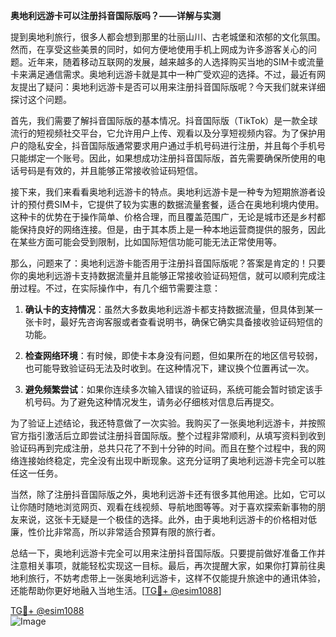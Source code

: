 **奥地利远游卡可以注册抖音国际版吗？——详解与实测**

提到奥地利旅行，很多人都会想到那里的壮丽山川、古老城堡和浓郁的文化氛围。然而，在享受这些美景的同时，如何方便地使用手机上网成为许多游客关心的问题。近年来，随着移动互联网的发展，越来越多的人选择购买当地的SIM卡或流量卡来满足通信需求。奥地利远游卡就是其中一种广受欢迎的选择。不过，最近有网友提出了疑问：奥地利远游卡是否可以用来注册抖音国际版呢？今天我们就来详细探讨这个问题。

首先，我们需要了解抖音国际版的基本情况。抖音国际版（TikTok）是一款全球流行的短视频社交平台，它允许用户上传、观看以及分享短视频内容。为了保护用户的隐私安全，抖音国际版通常要求用户通过手机号码进行注册，并且每个手机号只能绑定一个账号。因此，如果想成功注册抖音国际版，首先需要确保所使用的电话号码是有效的，并且能够正常接收验证码短信。

接下来，我们来看看奥地利远游卡的特点。奥地利远游卡是一种专为短期旅游者设计的预付费SIM卡，它提供了较为实惠的数据流量套餐，适合在奥地利境内使用。这种卡的优势在于操作简单、价格合理，而且覆盖范围广，无论是城市还是乡村都能保持良好的网络连接。但是，由于其本质上是一种本地运营商提供的服务，因此在某些方面可能会受到限制，比如国际短信功能可能无法正常使用等。

那么，问题来了：奥地利远游卡能否用于注册抖音国际版呢？答案是肯定的！只要你的奥地利远游卡支持数据流量并且能够正常接收验证码短信，就可以顺利完成注册过程。不过，在实际操作中，有几个细节需要注意：

1. **确认卡的支持情况**：虽然大多数奥地利远游卡都支持数据流量，但具体到某一张卡时，最好先咨询客服或者查看说明书，确保它确实具备接收验证码短信的功能。
   
2. **检查网络环境**：有时候，即使卡本身没有问题，但如果所在的地区信号较弱，也可能导致验证码无法及时收到。在这种情况下，建议换个位置再试一次。

3. **避免频繁尝试**：如果你连续多次输入错误的验证码，系统可能会暂时锁定该手机号码。为了避免这种情况发生，请务必仔细核对信息后再提交。

为了验证上述结论，我还特意做了一次实验。我购买了一张奥地利远游卡，并按照官方指引激活后立即尝试注册抖音国际版。整个过程非常顺利，从填写资料到收到验证码再到完成注册，总共只花了不到十分钟的时间。而且在整个过程中，我的网络连接始终稳定，完全没有出现中断现象。这充分证明了奥地利远游卡完全可以胜任这一任务。

当然，除了注册抖音国际版之外，奥地利远游卡还有很多其他用途。比如，它可以让你随时随地浏览网页、观看在线视频、导航地图等等。对于喜欢探索新事物的朋友来说，这张卡无疑是一个极佳的选择。此外，由于奥地利远游卡的价格相对低廉，性价比非常高，所以非常适合预算有限的旅行者。

总结一下，奥地利远游卡完全可以用来注册抖音国际版。只要提前做好准备工作并注意相关事项，就能轻松实现这一目标。最后，再次提醒大家，如果你打算前往奥地利旅行，不妨考虑带上一张奥地利远游卡，这样不仅能提升旅途中的通讯体验，还能帮助你更好地融入当地生活。[[TG💪+ @esim1088](https://t.me/s/esim1088)]

[TG💪+ @esim1088](https://t.me/s/esim1088)  
![Image](https://i.postimg.cc/4NQfJmqS/Snipaste-2025-05-13-00-14-12.png)